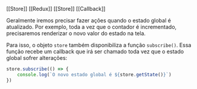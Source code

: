 [[Store]]
[[Redux]]
[[Store]]
[[Callback]]



Geralmente iremos precisar fazer ações quando o estado global é atualizado. Por exemplo, toda a vez que o contador é incrementado, precisaremos renderizar o novo valor do estado na tela.

Para isso, o objeto `store` também disponibiliza a função `subscribe()`. Essa função recebe um callback que irá ser chamado toda vez que o estado global sofrer alterações:

```jsx
store.subscribe(() => {
    console.log(`O novo estado global é ${store.getState()}`)
})
```
